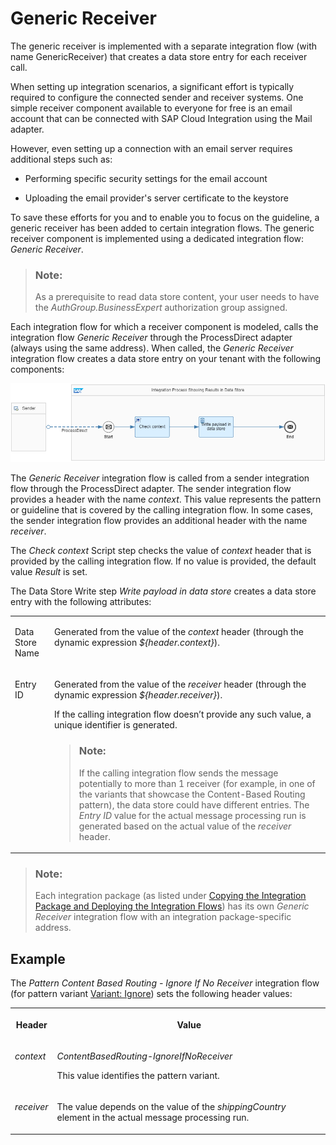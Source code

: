 <!-- loio83a6970e633b4a8f9e4407038c8512f1 -->

# Generic Receiver

The generic receiver is implemented with a separate integration flow \(with name GenericReceiver\) that creates a data store entry for each receiver call.

When setting up integration scenarios, a significant effort is typically required to configure the connected sender and receiver systems. One simple receiver component available to everyone for free is an email account that can be connected with SAP Cloud Integration using the Mail adapter.

However, even setting up a connection with an email server requires additional steps such as:

-   Performing specific security settings for the email account

-   Uploading the email provider's server certificate to the keystore


To save these efforts for you and to enable you to focus on the guideline, a generic receiver has been added to certain integration flows. The generic receiver component is implemented using a dedicated integration flow: *Generic Receiver*.

> ### Note:  
> As a prerequisite to read data store content, your user needs to have the *AuthGroup.BusinessExpert* authorization group assigned.

Each integration flow for which a receiver component is modeled, calls the integration flow *Generic Receiver* through the ProcessDirect adapter \(always using the same address\). When called, the *Generic Receiver* integration flow creates a data store entry on your tenant with the following components:

![](images/Generic_Receiver_Flow_202cfa1.png)

The *Generic Receiver* integration flow is called from a sender integration flow through the ProcessDirect adapter. The sender integration flow provides a header with the name *context*. This value represents the pattern or guideline that is covered by the calling integration flow. In some cases, the sender integration flow provides an additional header with the name *receiver*.

The *Check context* Script step checks the value of *context* header that is provided by the calling integration flow. If no value is provided, the default value *Result* is set.

The Data Store Write step *Write payload in data store* creates a data store entry with the following attributes:


<table>
<tr>
<td valign="top">

Data Store Name



</td>
<td valign="top">

Generated from the value of the *context* header \(through the dynamic expression *$\{header.context\}*\).



</td>
</tr>
<tr>
<td valign="top">

Entry ID



</td>
<td valign="top">

Generated from the value of the *receiver* header \(through the dynamic expression *$\{header.receiver\}*\).

If the calling integration flow doesn’t provide any such value, a unique identifier is generated.

> ### Note:  
> If the calling integration flow sends the message potentially to more than 1 receiver \(for example, in one of the variants that showcase the Content-Based Routing pattern\), the data store could have different entries. The *Entry ID* value for the actual message processing run is generated based on the actual value of the *receiver* header.



</td>
</tr>
</table>

> ### Note:  
> Each integration package \(as listed under [Copying the Integration Package and Deploying the Integration Flows](copying-the-integration-package-and-deploying-the-integration-flows-2cb1d31.md)\) has its own *Generic Receiver* integration flow with an integration package-specific address.



## Example

The *Pattern Content Based Routing - Ignore If No Receiver* integration flow \(for pattern variant [Variant: Ignore](variant-ignore-4998bd8.md)\) sets the following header values:


<table>
<tr>
<th valign="top">

Header



</th>
<th valign="top">

Value



</th>
</tr>
<tr>
<td valign="top">

*context*



</td>
<td valign="top">

*ContentBasedRouting-IgnoreIfNoReceiver*

This value identifies the pattern variant.



</td>
</tr>
<tr>
<td valign="top">

*receiver*



</td>
<td valign="top">

The value depends on the value of the *shippingCountry* element in the actual message processing run.



</td>
</tr>
</table>

